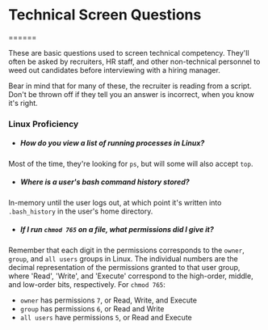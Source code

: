 # Technical Screen Questions
======

These are basic questions used to screen technical competency. They'll often be asked by 
recruiters, HR staff, and other non-technical personnel to weed out candidates before interviewing with a 
hiring manager.

Bear in mind that for many of these, the recruiter is reading from a script. Don't be thrown off if they tell 
you an answer is incorrect, when you know it's right.

### Linux Proficiency

+ ##### How do you view a list of running processes in Linux?
Most of the time, they're looking for `ps`, but will some will also accept `top`.

+ ##### Where is a user's bash command history stored?
In-memory until the user logs out, at which point it's written into `.bash_history` in the user's home 
directory.

+ ##### If I run `chmod 765` on a file, what permissions did I give it?
Remember that each digit in the permissions corresponds to the `owner`, `group`, and `all users` groups 
in Linux. The individual numbers are the decimal representation of the permissions granted to that user 
group, where 'Read', 'Write', and 'Execute' correspond to the high-order, middle, and low-order bits, 
respectively. 
For `chmod 765`:
- `owner` has permissions `7`, or Read, Write, and Execute
- `group` has permissions `6`, or Read and Write
- `all users` have permissions `5`, or Read and Execute

